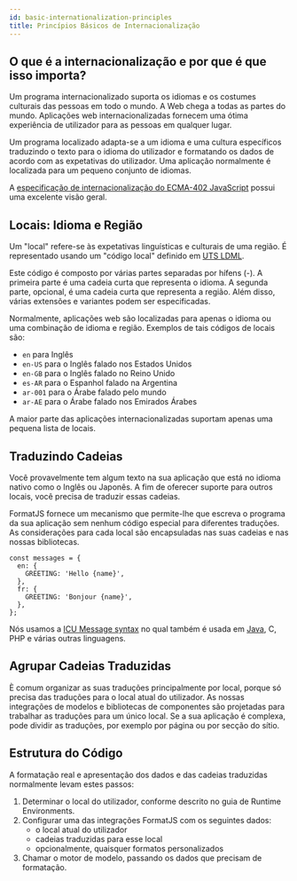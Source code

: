 ```yaml
---
id: basic-internationalization-principles
title: Princípios Básicos de Internacionalização
---
```


## O que é a internacionalização e por que é que isso importa?

Um programa internacionalizado suporta os idiomas e os costumes culturais das pessoas em todo o mundo. A Web chega a todas as partes do mundo. Aplicações web internacionalizadas fornecem uma ótima experiência de utilizador para as pessoas em qualquer lugar.

Um programa localizado adapta-se a um idioma e uma cultura específicos traduzindo o texto para o idioma do utilizador e formatando os dados de acordo com as expetativas do utilizador. Uma aplicação normalmente é localizada para um pequeno conjunto de idiomas.

A [especificação de internacionalização do ECMA-402 JavaScript](https://github.com/tc39/ecma402) possui uma excelente visão geral.

## Locais: Idioma e Região

Um "local" refere-se às expetativas linguísticas e culturais de uma região. É representado usando um "código local" definido em [ UTS LDML](https://www.unicode.org/reports/tr35/tr35.html#Identifiers).

Este código é composto por várias partes separadas por hífens (-). A primeira parte é uma cadeia curta que representa o idioma. A segunda parte, opcional, é uma cadeia curta que representa a região. Além disso, várias extensões e variantes podem ser especificadas.

Normalmente, aplicações web são localizadas para apenas o idioma ou uma combinação de idioma e região. Exemplos de tais códigos de locais são:

- `en` para Inglês
- `en-US` para o Inglês falado nos Estados Unidos
- `en-GB` para o Inglês falado no Reino Unido
- `es-AR` para o Espanhol falado na Argentina
- `ar-001` para o Árabe falado pelo mundo
- `ar-AE` para o Árabe falado nos Emirados Árabes

A maior parte das aplicações internacionalizadas suportam apenas uma pequena lista de locais.

## Traduzindo Cadeias

Você provavelmente tem algum texto na sua aplicação que está no idioma nativo como o Inglês ou Japonês. A fim de oferecer suporte para outros locais, você precisa de traduzir essas cadeias.

FormatJS fornece um mecanismo que permite-lhe que escreva o programa da sua aplicação sem nenhum código especial para diferentes traduções. As considerações para cada local são encapsuladas nas suas cadeias e nas nossas bibliotecas.

```tsx
const messages = {
  en: {
    GREETING: 'Hello {name}',
  },
  fr: {
    GREETING: 'Bonjour {name}',
  },
};
```

Nós usamos a [ICU Message syntax](https://unicode-org.github.io/icu/userguide/format_parse/messages) no qual também é usada em [Java](http://docs.oracle.com/javase/7/docs/api/java/text/MessageFormat.html), C, PHP e várias outras linguagens.

## Agrupar Cadeias Traduzidas

È comum organizar as suas traduções principalmente por local, porque só precisa das traduções para o local atual do utilizador. As nossas integrações de modelos e bibliotecas de componentes são projetadas para trabalhar as traduções para um único local. Se a sua aplicação é complexa, pode dividir as traduções, por exemplo por página ou por secção do sítio.

## Estrutura do Código

A formatação real e apresentação dos dados e das cadeias traduzidas normalmente levam estes passos:

1. Determinar o local do utilizador, conforme descrito no guia de Runtime Environments.
2. Configurar uma das integrações FormatJS com os seguintes dados:
   - o local atual do utilizador
   - cadeias traduzidas para esse local
   - opcionalmente, quaisquer formatos personalizados
3. Chamar o motor de modelo, passando os dados que precisam de formatação.
